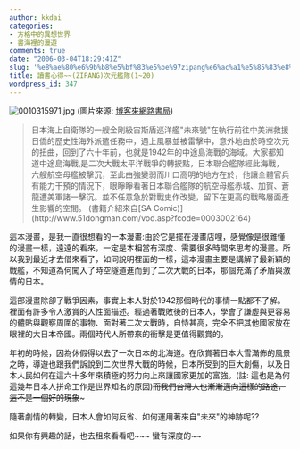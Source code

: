 ```yaml
---
author: kkdai
categories:
- 方格中的異想世界
- 書海裡的漫遊
comments: true
date: "2006-03-04T18:29:41Z"
slug: '%e8%ae%80%e6%9b%b8%e5%bf%83%e5%be%97zipang%e6%ac%a1%e5%85%83%e8%89%a6%e9%9a%8a120'
title: 讀書心得~~(ZIPANG)次元艦隊(1~20)
wordpress_id: 347
---
```


![0010315971.jpg](http://www.evanlin.com/blog/archives/20060305/0010315971.jpg)
(圖片來源: [博客來網路書局](http://www.books.com.tw/exep/assp.php/kkdailin/exep/prod/booksfile.php?item=0010315971))


<blockquote>日本海上自衛隊的一艘金剛級宙斯盾巡洋艦"未來號"在執行前往中美洲救援日僑的歷史性海外派遣任務中，遇上風暴並被雷擊中，意外地由於時空次元的扭曲，回到了六十年前，也就是1942年的中途島海戰的海域。大家都知道中途島海戰,是二次大戰太平洋戰爭的轉捩點，日本聯合艦隊經此海戰，六艘航空母艦被擊沉，至此由強變弱而川口高明的地方在於，他讓全體官兵有能力干預的情況下，眼睜睜看著日本聯合艦隊的航空母艦赤城、加賀、蒼龍遭美軍諸一擊沉。並不任意急於對戰史作改變，留下在更高的戰略層面產生影響的空間。
(書籍介紹來自[SA Comic)](http://www.51dongman.com/vod.asp?fcode=0003002164)</blockquote>


這本漫畫，是我一直很想看的一本漫畫:由於它是擺在漫畫店哩，感覺像是很難懂的漫畫一樣，遠遠的看來，一定是本相當有深度、需要很多時間來思考的漫畫。所以我到最近才去借來看了，如同說明裡面的一樣，這本漫畫主要是講解了最新穎的戰艦，不知道為何闖入了時空隧道進而到了二次大戰的日本，那個充滿了矛盾與激情的日本。

這部漫畫除卻了戰爭因素，事實上本人對於1942那個時代的事情一點都不了解。裡面有許多令人激賞的人性面描述。經過著戰敗後的日本人，學會了謙虛與更容易的體貼與觀察周圍的事物、面對著二次大戰時，自恃甚高，完全不把其他國家放在眼裡的大日本帝國。兩個時代人所帶來的衝擊是更值得觀賞的。

年初的時候，因為休假得以去了一次日本的北海道。在欣賞著日本大雪滿佈的風景之時，導遊也跟我們訴說到二次世界大戰的時候，日本所受到的巨大創傷，以及日本人民如何在這六十多年來積極的努力向上來讓國家更加的富強。(註: 這也是為何這幾年日本人拼命工作是世界知名的原因)~~而我們台灣人也漸漸邁向這樣的路途，這不是一個好的現象~~~

隨著劇情的轉變，日本人會如何反省、如何運用著來自"未來"的神跡呢??

如果你有興趣的話，也去租來看看吧~~~ 蠻有深度的~~
